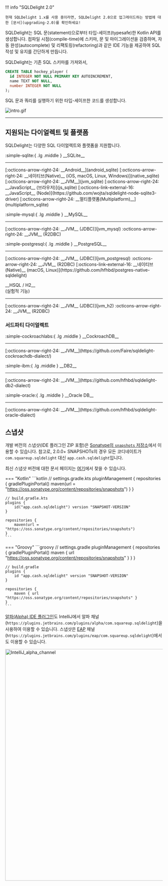 !!! info "SQLDelight 2.0"

    현재 SQLDelight 1.x를 사용 중이라면, SQLDelight 2.0으로 업그레이드하는 방법에 대한 [문서](upgrading-2.0)를 확인하세요!

SQLDelight는 SQL 문(statement)으로부터 타입-세이프(typesafe)한 Kotlin API를 생성합니다. 컴파일 시점(compile-time)에 스키마, 문 및 마이그레이션을 검증하며, 자동 완성(autocomplete) 및 리팩토링(refactoring)과 같은 IDE 기능을 제공하여 SQL 작성 및 유지를 간단하게 만듭니다.

SQLDelight는 기존 SQL 스키마를 가져와서,

```sql
CREATE TABLE hockey_player (
  id INTEGER NOT NULL PRIMARY KEY AUTOINCREMENT,
  name TEXT NOT NULL,
  number INTEGER NOT NULL
);
```

SQL 문과 쿼리를 실행하기 위한 타입-세이프한 코드를 생성합니다.

![intro.gif](images/intro.gif)

---

## 지원되는 다이얼렉트 및 플랫폼

SQLDelight는 다양한 SQL 다이얼렉트와 플랫폼을 지원합니다.

<div class="cash-grid" markdown="1">
<div class="cash-grid-item" markdown="1">
<p class="cash-grid-title" markdown="1">:simple-sqlite:{ .lg .middle } __SQLite__</p>
<hr />
[:octicons-arrow-right-24: __Android__](android_sqlite)  
[:octicons-arrow-right-24: __네이티브(Native)__ (iOS, macOS, Linux, Windows)](native_sqlite)  
[:octicons-arrow-right-24: __JVM__](jvm_sqlite)  
[:octicons-arrow-right-24: __JavaScript__ (브라우저)](js_sqlite)  
[:octicons-link-external-16: __JavaScript__ (Node)](https://github.com/wojta/sqldelight-node-sqlite3-driver)  
[:octicons-arrow-right-24: __멀티플랫폼(Multiplatform)__](multiplatform_sqlite)  
</div>
<div class="cash-grid-item" markdown="1">
<p class="cash-grid-title" markdown="1">:simple-mysql:{ .lg .middle } __MySQL__</p>
<hr />
[:octicons-arrow-right-24: __JVM__ (JDBC)](jvm_mysql)  
:octicons-arrow-right-24: __JVM__ (R2DBC)  
</div>
<div class="cash-grid-item" markdown="1">
<p class="cash-grid-title" markdown="1">:simple-postgresql:{ .lg .middle } __PostgreSQL__</p>
<hr />
[:octicons-arrow-right-24: __JVM__ (JDBC)](jvm_postgresql)  
:octicons-arrow-right-24: __JVM__ (R2DBC)  
[:octicons-link-external-16: __네이티브(Native)__ (macOS, Linux)](https://github.com/hfhbd/postgres-native-sqldelight)
</div>
<div class="cash-grid-item" markdown="1">
<p class="cash-grid-title" markdown="1">__HSQL / H2__<br/>(실험적 기능)</p>
<hr />
[:octicons-arrow-right-24: __JVM__ (JDBC)](jvm_h2)  
:octicons-arrow-right-24: __JVM__ (R2DBC)  
</div>
</div>

### 서드파티 다이얼렉트

<div class="cash-grid" markdown="1">
<div class="cash-grid-item" markdown="1">
<p class="cash-grid-title" markdown="1">:simple-cockroachlabs:{ .lg .middle } __CockroachDB__</p>
<hr />
[:octicons-arrow-right-24: __JVM__](https://github.com/Faire/sqldelight-cockroachdb-dialect/)  
</div>
<div class="cash-grid-item" markdown="1">
<p class="cash-grid-title" markdown="1">:simple-ibm:{ .lg .middle } __DB2__</p>
<hr />
[:octicons-arrow-right-24: __JVM__](https://github.com/hfhbd/sqldelight-db2-dialect)  
</div>
<div class="cash-grid-item" markdown="1">
<p class="cash-grid-title" markdown="1">:simple-oracle:{ .lg .middle } __Oracle DB__</p>
<hr />
[:octicons-arrow-right-24: __JVM__](https://github.com/hfhbd/sqldelight-oracle-dialect)  
</div>
</div>

## 스냅샷

개발 버전의 스냅샷(IDE 플러그인 ZIP 포함)은 [Sonatype의 `snapshots` 저장소](https://oss.sonatype.org/content/repositories/snapshots/app/cash/sqldelight/)에서 이용할 수 있습니다. 참고로, 2.0.0+ SNAPSHOTs의 경우 모든 코디네이트가 `com.squareup.sqldelight` 대신 `app.cash.sqldelight`입니다.

최신 스냅샷 버전에 대한 문서 페이지는 [여기](https://sqldelight.github.io/sqldelight/snapshot)에서 찾을 수 있습니다.

=== "Kotlin"
    ```kotlin
    // settings.gradle.kts
    pluginManagement {
        repositories {
            gradlePluginPortal()
            maven(url = "https://oss.sonatype.org/content/repositories/snapshots")
        }
    }
    
    // build.gradle.kts
    plugins {
        id("app.cash.sqldelight") version "SNAPSHOT-VERSION"
    }
    
    repositories {
        maven(url = "https://oss.sonatype.org/content/repositories/snapshots")
    }
    ```
=== "Groovy"
    ```groovy
    // settings.gradle
    pluginManagement {
        repositories {
            gradlePluginPortal()
            maven { url "https://oss.sonatype.org/content/repositories/snapshots" }
        }
    }
    
    // build.gradle
    plugins {
        id "app.cash.sqldelight" version "SNAPSHOT-VERSION"
    }
    
    repositories {
        maven { url "https://oss.sonatype.org/content/repositories/snapshots" }
    }
    ```

[알파(Alpha) IDE 플러그인](https://plugins.jetbrains.com/plugin/8191-sqldelight/versions/alpha)도 IntelliJ에서 알파 채널(`https://plugins.jetbrains.com/plugins/alpha/com.squareup.sqldelight`)을 사용하여 이용할 수 있습니다. 스냅샷은 [EAP](https://plugins.jetbrains.com/plugin/8191-sqldelight/versions/eap) 채널(`https://plugins.jetbrains.com/plugins/eap/com.squareup.sqldelight`)에서도 이용할 수 있습니다.

<img width="738" alt="IntelliJ_alpha_channel" src="https://user-images.githubusercontent.com/22521688/168236653-e32deb26-167f-46ce-9277-ea169cbb22d6.png">